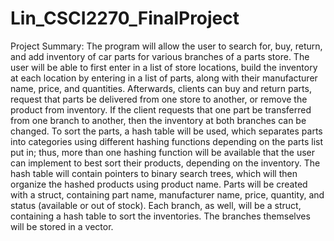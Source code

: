 # Lin_CSCI2270_FinalProject
Project Summary:
The program will allow the user to search for, buy, return, and add inventory of car parts for various branches of a parts store. The user will be able to first enter in a list of store locations, build the inventory at each location by entering in a list of parts, along with their manufacturer name, price, and quantities. Afterwards, clients can buy and return parts, request that parts be delivered from one store to another, or remove the product from inventory. If the client requests that one part be transferred from one branch to another, then the inventory at both branches can be changed.
To sort the parts, a hash table will be used, which separates parts into categories using different hashing functions depending on the parts list put in; thus, more than one hashing function will be available that the user can implement to best sort their products, depending on the inventory. The hash table will contain pointers to binary search trees, which will then organize the hashed products using product name.
Parts will be created with a struct, containing part name, manufacturer name, price, quantity, and status (available or out of stock). Each branch, as well, will be a struct, containing a hash table to sort the inventories. The branches themselves will be stored in a vector.
